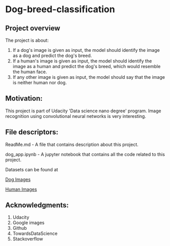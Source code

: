 # Dog-breed-classification

## Project overview
The project is about:
1. If a dog's image is given as input, the model should identify the image as a dog and predict the dog's breed.
2. If a human's image is given as input, the model should identify the image as a human and predict the dog's breed, which would resemble the human face.
3. If any other image is given as input, the model should say that the image is neither human nor dog.

## Motivation:
This project is part of Udacity 'Data science nano degree' program. Image recognition using convolutional neural networks is very interesting.

## File descriptors:
ReadMe.md - A file that contains description about this project.

dog_app.ipynb - A jupyter notebook that contains all the code related to this project.

Datasets can be found at 

[Dog Images](https://s3-us-west-1.amazonaws.com/udacity-aind/dog-project/dogImages.zip)

[Human Images](https://s3-us-west-1.amazonaws.com/udacity-aind/dog-project/lfw.zip)

## Acknowledgments:
1. Udacity
2. Google images
3. Github
4. TowardsDataScience
5. Stackoverflow
